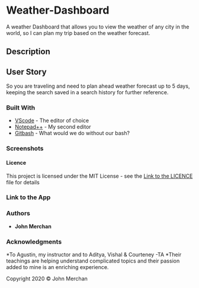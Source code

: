 # Weather-Dashboard
A weather Dashboard that allows you to view the weather of any city in the world, so I can plan my trip based on the weather forecast.

## Description


## User Story
So you are traveling and need to plan ahead weather forecast up to 5 days, keeping the search saved in a search history for further reference.


### Built With

* [VScode](https://code.visualstudio.com/) - The editor of choice
* [Notepad++](https://notepad-plus-plus.org/) - My second editor
* [Gitbash](https://gitforwindows.org/) - What would we do without our bash?

### Screenshots


#### Licence
This project is licensed under the MIT License - see the <a href="/LICENCE.md">Link to the LICENCE</a> file for details

### Link to the App


### Authors

* **John Merchan** 

### Acknowledgments

*To Agustin, my instructor and to Aditya, Vishal & Courteney -TA
*Their teachings are helping understand complicated topics and their passion added to mine is an enriching experience.

Copyright 2020 &copy; John Merchan